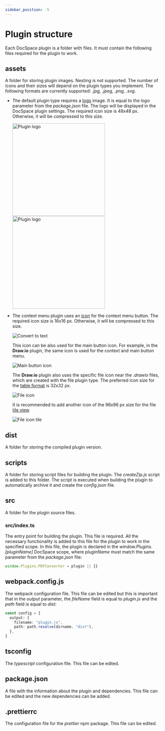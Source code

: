 ```yaml
---
sidebar_position: -5
---
```


# Plugin structure

Each DocSpace plugin is a folder with files. It must contain the following files required for the plugin to work.

## assets

A folder for storing plugin images. Nesting is not supported. The number of icons and their sizes will depend on the plugin types you implement. The following formats are currently supported: *.jpg, .jpeg, .png, .svg*.

- The default plugin type requires a [logo](config.md#image) image. It is equal to the *logo* parameter from the *package.json* file. The logo will be displayed in the DocSpace plugin settings. The required icon size is 48x48 px. Otherwise, it will be compressed to this size.

  <img alt="Plugin logo" src="/assets/images/docspace/plugin-logo.png#gh-light-mode-only" width="300px" /><img alt="Plugin logo" src="/assets/images/docspace/plugin-logo.dark.png#gh-dark-mode-only" width="300px" />

- The context menu plugin uses an [icon](coding-plugin/plugin-items/contextmenuitem.md#icon) for the context menu button. The required icon size is 16x16 px. Otherwise, it will be compressed to this size.

  ![Convert to text](/assets/images/docspace/convert-to-text.png)

  This icon can be also used for the main button icon. For example, in the **Draw.io** plugin, the same icon is used for the context and main button menu.

  ![Main button icon](/assets/images/docspace/main-button-icon.png)

  The **Draw.io** plugin also uses the specific file icon near the *.drawio* files, which are created with the file plugin type. The preferred icon size for the [table format](coding-plugin/plugin-items/fileitem.md#filerowicon) is 32x32 px.

  ![File icon](/assets/images/docspace/file-icon.png)

  It is recommended to add another icon of the 96x96 px size for the file [tile view](coding-plugin/plugin-items/fileitem.md#filetileicon).

  ![File icon tile](/assets/images/docspace/file-icon-tile.png)

## dist

A folder for storing the compiled plugin version.

## scripts

A folder for storing script files for building the plugin. The *createZip.js* script is added to this folder. The script is executed when building the plugin to automatically archive it and create the *config.json* file.

## src

A folder for the plugin source files.

### src/index.ts

The entry point for building the plugin. This file is required. All the necessary functionality is added to this file for the plugin to work in the specified scope. In this file, the plugin is declared in the *window\.Plugins.\[pluginName]* DocSpace scope, where *pluginName* must match the same parameter from the *package.json* file:

  ``` ts
  window.Plugins.PDFConverter = plugin || {}
  ```

## webpack.config.js

The webpack configuration file. This file can be edited but this is important that in the *output* parameter, the *fileName* field is equal to *plugin.js* and the *path* field is equal to *dist*:

  ``` ts
  const config = {
    output: {
      filename: "plugin.js",
      path: path.resolve(dirname, "dist"),
    },
  }
  
  ```

## tsconfig

The *typescript* configuration file. This file can be edited.

## package.json

A file with the information about the plugin and dependencies. This file can be edited and the new dependencies can be added.

## .prettierrc

The configuration file for the *prettier* npm package. This file can be edited.
